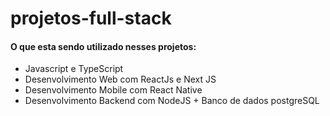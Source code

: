 # projetos-full-stack

#### O que esta sendo utilizado nesses projetos:
- Javascript e TypeScript
- Desenvolvimento Web com ReactJs e Next JS
- Desenvolvimento Mobile com React Native
- Desenvolvimento Backend com NodeJS + Banco de dados postgreSQL
